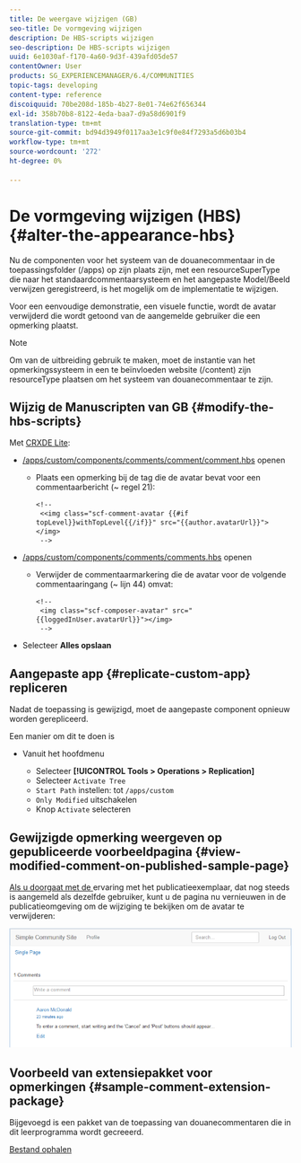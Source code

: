 ```yaml
---
title: De weergave wijzigen (GB)
seo-title: De vormgeving wijzigen
description: De HBS-scripts wijzigen
seo-description: De HBS-scripts wijzigen
uuid: 6e1030af-f170-4a60-9d3f-439afd05de57
contentOwner: User
products: SG_EXPERIENCEMANAGER/6.4/COMMUNITIES
topic-tags: developing
content-type: reference
discoiquuid: 70be208d-185b-4b27-8e01-74e62f656344
exl-id: 358b70b8-8122-4eda-baa7-d9a58d6901f9
translation-type: tm+mt
source-git-commit: bd94d3949f0117aa3e1c9f0e84f7293a5d6b03b4
workflow-type: tm+mt
source-wordcount: '272'
ht-degree: 0%

---
```


# De vormgeving wijzigen (HBS) {#alter-the-appearance-hbs}

Nu de componenten voor het systeem van de douanecommentaar in de toepassingsfolder (/apps) op zijn plaats zijn, met een resourceSuperType die naar het standaardcommentaarsysteem en het aangepaste Model/Beeld verwijzen geregistreerd, is het mogelijk om de implementatie te wijzigen.

Voor een eenvoudige demonstratie, een visuele functie, wordt de avatar verwijderd die wordt getoond van de aangemelde gebruiker die een opmerking plaatst.

>[!NOTE]
>
>Om van de uitbreiding gebruik te maken, moet de instantie van het opmerkingssysteem in een te beïnvloeden website (/content) zijn resourceType plaatsen om het systeem van douanecommentaar te zijn.

## Wijzig de Manuscripten van GB {#modify-the-hbs-scripts}

Met [CRXDE Lite](../../help/sites-developing/developing-with-crxde-lite.md):

* [/apps/custom/components/comments/comment/comment.hbs](http://localhost:4502/crx/de/index.jsp#/apps/custom/components/comments/comment/comment.hbs) openen

   * Plaats een opmerking bij de tag die de avatar bevat voor een commentaarbericht (~ regel 21):

      ```
      <!--
       <<img class="scf-comment-avatar {{#if topLevel}}withTopLevel{{/if}}" src="{{author.avatarUrl}}"></img>
       -->
      ```

* [/apps/custom/components/comments/comments.hbs](http://localhost:4502/crx/de/index.jsp#/apps/custom/components/comments/comments.hbs) openen

   * Verwijder de commentaarmarkering die de avatar voor de volgende commentaaringang (~ lijn 44) omvat:

      ```
      <!--
       <img class="scf-composer-avatar" src="{{loggedInUser.avatarUrl}}"></img>
       -->
      ```

* Selecteer **Alles opslaan**

## Aangepaste app {#replicate-custom-app} repliceren

Nadat de toepassing is gewijzigd, moet de aangepaste component opnieuw worden gerepliceerd.

Een manier om dit te doen is

* Vanuit het hoofdmenu

   * Selecteer **[!UICONTROL Tools > Operations > Replication]**
   * Selecteer `Activate Tree`
   * `Start Path` instellen: tot `/apps/custom`
   * `Only Modified` uitschakelen
   * Knop `Activate` selecteren

## Gewijzigde opmerking weergeven op gepubliceerde voorbeeldpagina {#view-modified-comment-on-published-sample-page}

[Als u doorgaat met de ](extend-sample-page.md#publish-sample-page) ervaring met het publicatieexemplaar, dat nog steeds is aangemeld als dezelfde gebruiker, kunt u de pagina nu vernieuwen in de publicatieomgeving om de wijziging te bekijken om de avatar te verwijderen:

![chlimage_1-81](assets/chlimage_1-81.png)

## Voorbeeld van extensiepakket voor opmerkingen {#sample-comment-extension-package}

Bijgevoegd is een pakket van de toepassing van douanecommentaren die in dit leerprogramma wordt gecreeerd.

[Bestand ophalen](assets/sample-comment-extension-6-1-fp3.zip)
